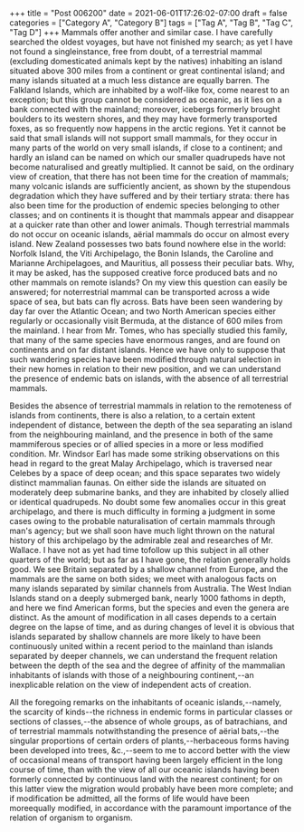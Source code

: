 +++
title = "Post 006200"
date = 2021-06-01T17:26:02-07:00
draft = false
categories = ["Category A", "Category B"]
tags = ["Tag A", "Tag B", "Tag C", "Tag D"]
+++
Mammals offer another and similar case. I have carefully searched the oldest voyages, but have not finished my search; as yet I have not found a singleinstance, free from doubt, of a terrestrial mammal (excluding domesticated animals kept by the natives) inhabiting an island situated above 300 miles from a continent or great continental island; and many islands situated at a much less distance are equally barren. The Falkland Islands, which are inhabited by a wolf-like fox, come nearest to an exception; but this group cannot be considered as oceanic, as it lies on a bank connected with the mainland; moreover, icebergs formerly brought boulders to its western shores, and they may have formerly transported foxes, as so frequently now happens in the arctic regions. Yet it cannot be said that small islands will not support small mammals, for they occur in many parts of the world on very small islands, if close to a continent; and hardly an island can be named on which our smaller quadrupeds have not become naturalised and greatly multiplied. It cannot be said, on the ordinary view of creation, that there has not been time for the creation of mammals; many volcanic islands are sufficiently ancient, as shown by the stupendous degradation which they have suffered and by their tertiary strata: there has also been time for the production of endemic species belonging to other classes; and on continents it is thought that mammals appear and disappear at a quicker rate than other and lower animals. Though terrestrial mammals do not occur on oceanic islands, aërial mammals do occur on almost every island. New Zealand possesses two bats found nowhere else in the world: Norfolk Island, the Viti Archipelago, the Bonin Islands, the Caroline and Marianne Archipelagoes, and Mauritius, all possess their peculiar bats. Why, it may be asked, has the supposed creative force produced bats and no other mammals on remote islands? On my view this question can easily be answered; for noterrestrial mammal can be transported across a wide space of sea, but bats can fly across. Bats have been seen wandering by day far over the Atlantic Ocean; and two North American species either regularly or occasionally visit Bermuda, at the distance of 600 miles from the mainland. I hear from Mr. Tomes, who has specially studied this family, that many of the same species have enormous ranges, and are found on continents and on far distant islands. Hence we have only to suppose that such wandering species have been modified through natural selection in their new homes in relation to their new position, and we can understand the presence of endemic bats on islands, with the absence of all terrestrial mammals.

Besides the absence of terrestrial mammals in relation to the remoteness of islands from continents, there is also a relation, to a certain extent independent of distance, between the depth of the sea separating an island from the neighbouring mainland, and the presence in both of the same mammiferous species or of allied species in a more or less modified condition. Mr. Windsor Earl has made some striking observations on this head in regard to the great Malay Archipelago, which is traversed near Celebes by a space of deep ocean; and this space separates two widely distinct mammalian faunas. On either side the islands are situated on moderately deep submarine banks, and they are inhabited by closely allied or identical quadrupeds. No doubt some few anomalies occur in this great archipelago, and there is much difficulty in forming a judgment in some cases owing to the probable naturalisation of certain mammals through man's agency; but we shall soon have much light thrown on the natural history of this archipelago by the admirable zeal and researches of Mr. Wallace. I have not as yet had time tofollow up this subject in all other quarters of the world; but as far as I have gone, the relation generally holds good. We see Britain separated by a shallow channel from Europe, and the mammals are the same on both sides; we meet with analogous facts on many islands separated by similar channels from Australia. The West Indian Islands stand on a deeply submerged bank, nearly 1000 fathoms in depth, and here we find American forms, but the species and even the genera are distinct. As the amount of modification in all cases depends to a certain degree on the lapse of time, and as during changes of level it is obvious that islands separated by shallow channels are more likely to have been continuously united within a recent period to the mainland than islands separated by deeper channels, we can understand the frequent relation between the depth of the sea and the degree of affinity of the mammalian inhabitants of islands with those of a neighbouring continent,--an inexplicable relation on the view of independent acts of creation.

All the foregoing remarks on the inhabitants of oceanic islands,--namely, the scarcity of kinds--the richness in endemic forms in particular classes or sections of classes,--the absence of whole groups, as of batrachians, and of terrestrial mammals notwithstanding the presence of aërial bats,--the singular proportions of certain orders of plants,--herbaceous forms having been developed into trees, &c.,--seem to me to accord better with the view of occasional means of transport having been largely efficient in the long course of time, than with the view of all our oceanic islands having been formerly connected by continuous land with the nearest continent; for on this latter view the migration would probably have been more complete; and if modification be admitted, all the forms of life would have been moreequally modified, in accordance with the paramount importance of the relation of organism to organism.
